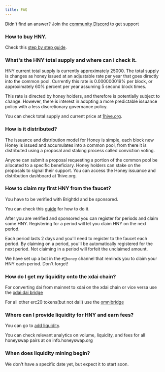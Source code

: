 ```yaml
---
title: FAQ
---
```


<Info>Didn't find an answer? Join the <a href="https://discord.gg/NTDBRNz">community Discord</a> to get support</Info>


### How to buy HNY.
Check this [step by step guide](href=https://medium.com/@whitecolidon/honey-token-how-to-buy-it-c48802e2e881).

### What's the HNY total supply and where can i check it.

HNY current total supply is currently approximately 25000. The total supply is changes as honey issued at an adjustable rate per year that goes directly into the common pool. Currently this rate is 0.000000019% per block, or approximately 60% percent per year assuming 5 second block times.

This rate is directed by honey holders, and therefore is potentially subject to change. However, there is interest in adopting a more predictable issuance policy with a less discretionary governance policy.


You can check total supply and current price at [1hive.org](https://1hive.org/#/).

### How is it distributed?

The issuance and distribution model for Honey is simple, each block new Honey is issued and accumulates into a common pool, from there it is distributed using a proposal and staking process called conviction voting.

Anyone can submit a proposal requesting a portion of the common pool be allocated to a specific beneficiary. Honey holders can stake on the proposals to signal their support. You can access the Honey issuance and distribution dashboard at 1hive.org.

### How to claim my first HNY from the faucet?

You have to be verified with BrightId and be sponsored.

You can check this [guide](https://medium.com/@whitecolidon/the-honey-faucet-ccd0d2a368db) for how to do it.

After you are verified and sponsored you can register for periods and claim some HNY. Registering for a period will let you claim HNY on the next period.


Each period lasts 2 days and you'll need to register to the faucet each period. By claiming on a period, you'll be automatically registered for the next period. Not claiming in a period will forfeit the unclaimed amount.

We have set up a bot in the `#🍯honey` channel that reminds you to claim your HNY each period. Don't forget!

### How do I get my liquidity onto the xdai chain?

For converting dai from mainnet to xdai on the xdai chain or vice versa use the [xdai:dai bridge](https://dai-bridge.poa.network/)

For all other erc20 tokens(but not dai!) use the [omnibridge](https://xdai-omnibridge.web.app/)


### Where can I provide liquidity for HNY and earn fees?

You can go to [add liquidity](https://honeyswap.org/#/add/).

You can check relevant analytics on volume, liquidity, and fees for all honeyswap pairs at on info.honeyswap.org


### When does liquidity mining begin?

We don't have a specific date yet, but expect it to start soon.
